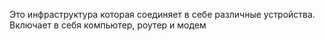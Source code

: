 Это инфраструктура которая соединяет в себе различные устройства.
Включает в себя компьютер, роутер и модем